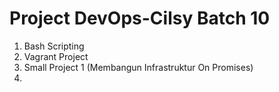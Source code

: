 # Project DevOps-Cilsy Batch 10
1. Bash Scripting
2. Vagrant Project
3. Small Project 1 (Membangun Infrastruktur On Promises)
4. 
